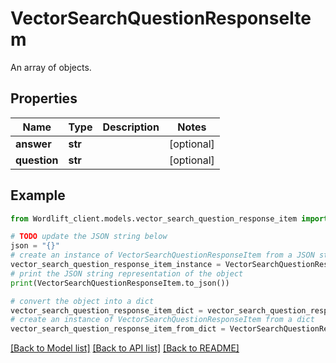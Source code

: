 # VectorSearchQuestionResponseItem

An array of objects.

## Properties

Name | Type | Description | Notes
------------ | ------------- | ------------- | -------------
**answer** | **str** |  | [optional] 
**question** | **str** |  | [optional] 

## Example

```python
from Wordlift_client.models.vector_search_question_response_item import VectorSearchQuestionResponseItem

# TODO update the JSON string below
json = "{}"
# create an instance of VectorSearchQuestionResponseItem from a JSON string
vector_search_question_response_item_instance = VectorSearchQuestionResponseItem.from_json(json)
# print the JSON string representation of the object
print(VectorSearchQuestionResponseItem.to_json())

# convert the object into a dict
vector_search_question_response_item_dict = vector_search_question_response_item_instance.to_dict()
# create an instance of VectorSearchQuestionResponseItem from a dict
vector_search_question_response_item_from_dict = VectorSearchQuestionResponseItem.from_dict(vector_search_question_response_item_dict)
```
[[Back to Model list]](../README.md#documentation-for-models) [[Back to API list]](../README.md#documentation-for-api-endpoints) [[Back to README]](../README.md)


